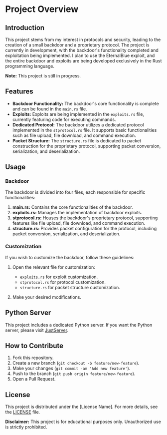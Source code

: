 # Project Overview

## Introduction

This project stems from my interest in protocols and security, leading to the creation of a small backdoor and a proprietary protocol. The project is currently in development, with the backdoor's functionality completed and exploitation being implemented. I plan to use the EternalBlue exploit, and the entire backdoor and exploits are being developed exclusively in the Rust programming language.

**Note:** This project is still in progress.

## Features

- **Backdoor Functionality:** The backdoor's core functionality is complete and can be found in the `main.rs` file.
- **Exploits:** Exploits are being implemented in the `exploits.rs` file, currently featuring code for executing commands.
- **Dedicated Protocol:** The backdoor utilizes a dedicated protocol implemented in the `stprotocol.rs` file. It supports basic functionalities such as file upload, file download, and command execution.
- **Packet Structure:** The `structure.rs` file is dedicated to packet construction for the proprietary protocol, supporting packet conversion, serialization, and deserialization.

## Usage

### Backdoor

The backdoor is divided into four files, each responsible for specific functionalities:

1. **main.rs:** Contains the core functionalities of the backdoor.
2. **exploits.rs:** Manages the implementation of backdoor exploits.
3. **stprotocol.rs:** Houses the backdoor's proprietary protocol, supporting features like file upload, file download, and command execution.
4. **structure.rs:** Provides packet configuration for the protocol, including packet conversion, serialization, and deserialization.

### Customization

If you wish to customize the backdoor, follow these guidelines:

1. Open the relevant file for customization:
   - `exploits.rs` for exploit customization.
   - `stprotocol.rs` for protocol customization.
   - `structure.rs` for packet structure customization.

2. Make your desired modifications.

## Python Server

This project includes a dedicated Python server. If you want the Python server, please visit [JustServer](https://github.com/3QNRpDwD/JustServer).

## How to Contribute

1. Fork this repository.
2. Create a new branch (`git checkout -b feature/new-feature`).
3. Make your changes (`git commit -am 'Add new feature'`).
4. Push to the branch (`git push origin feature/new-feature`).
5. Open a Pull Request.

## License

This project is distributed under the [License Name]. For more details, see the [LICENSE](LICENSE) file.

**Disclaimer:** This project is for educational purposes only. Unauthorized use is strictly prohibited.
